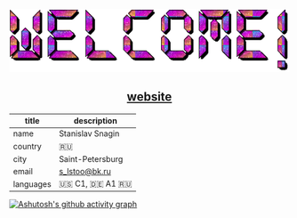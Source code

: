 <div align="center"><img alt="Welcome!" src="https://github.com/ssnagin/ssnagin/blob/main/text.gif" /></div>


<h2 align="center"><a href="https://ssngn.ru">website</a></h2>

<div align="center">

| title | description |
| ----- | ----------- |
| name  | Stanislav Snagin |
| country | 🇷🇺 |
| city | Saint-Petersburg |
| email | s_lstoo@bk.ru |
| languages | 🇺🇸 C1, 🇩🇪 A1 🇷🇺 |

</div>

[![Ashutosh's github activity graph](https://github-readme-activity-graph.vercel.app/graph?username=ssnagin&theme=github-compact)](https://github.com/ssnagin/github-readme-activity-graph)

